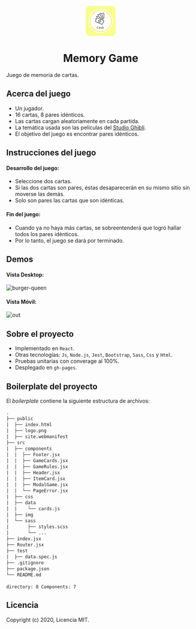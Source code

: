 <p align="center"><a href="public/logo.png"><img src="./public/logo.png" width=80px></a></p>
<h1 align="center">Memory Game</h1>

Juego de memoria de cartas.

## Acerca del juego

- Un jugador.
- 16 cartas, 8 pares idénticos.
- Las cartas cargan aleatoriamente en cada partida. 
- La temática usada son las películas del [Studio Ghibli](https://es.wikipedia.org/wiki/Studio_Ghibli).
- El objetivo del juego es encontrar pares idénticos.

## Instrucciones del juego

#### Desarrollo del juego:
- Seleccione dos cartas. 
- Si las dos cartas son pares, éstas desaparecerán en su mismo sitio sin moverse las demás. 
- Solo son pares las cartas que son idénticas.

#### Fin del juego:
- Cuando ya no haya más cartas, se sobreentenderá que logró hallar todos los pares idénticos. 
- Por lo tanto, el juego se dará por terminado.

## Demos

#### Vista Desktop:

![burger-queen](https://user-images.githubusercontent.com/110297/42118136-996b4a52-7bc6-11e8-8a03-ada078754715.jpg)

#### Vista Móvil:

![out](https://user-images.githubusercontent.com/110297/45984241-b8b51c00-c025-11e8-8fa4-a390016bee9d.gif)


## Sobre el proyecto

- Implementado en `React`.
- Otras tecnologías: `Js`, `Node.js`, `Jest`, `Bootstrap`, `Sass`, `Css` y `Html`.
- Pruebas unitarias con converage al 100%.
- Desplegado en `gh-pages`.

## Boilerplate del proyecto
El _boilerplate_ contiene la siguiente estructura de archivos:

```text
.
├── public
|  ├── index.html
|  ├── logo.png
|  ├── site.webmanifest
├── src
|  ├── components
|  |  ├── Footer.jsx
|  |  ├── GameCards.jsx
|  |  ├── GameRules.jsx
|  |  ├── Header.jsx
|  |  ├── ItemCard.jsx
|  |  ├── ModalGame.jsx
|  |  └── PageError.jsx
|  ├── css
|  ├── data
|  |    └── cards.js
|  ├── img
|  └── sass
|       ├── styles.scss
|       └── ...
├── index.jsx
├── Router.jsx
├── test
|  ├── data.spec.js
├── .gitignore
├── package.json
└── README.md

directory: 8 Components: 7
```

## Licencia

Copyright (c) 2020, Licencia MIT.
